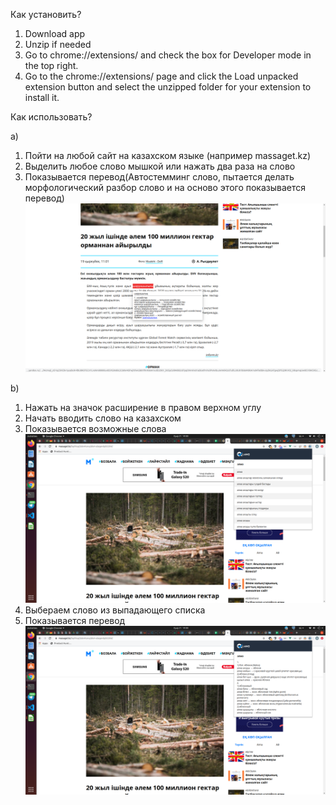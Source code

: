 Как установить?

1. Download app
2. Unzip if needed
3. Go to chrome://extensions/ and check the box for Developer mode in the top right.
4. Go to the chrome://extensions/ page and click the Load unpacked extension button and select the unzipped folder for your extension to install it.

Как использовать?

a)

1. Пойти на любой сайт на казахском языке (например massaget.kz)
2. Выделить любое слово мышкой или нажать два раза на слово
3. Показывается перевод(Автостемминг слово, пытается делать морфологический разбор слово и на осново этого показывается перевод)
   ![Alt text](screenshots/selected_word_transkate.png?raw=true)

b)

1. Нажать на значок расширение в правом верхном углу
2. Начать вводить слово на казахском
3. Показывается возможные слова
   ![Alt text](screenshots/suggest_words.png?raw=true)
4. Выбераем слово из выпадающего списка
5. Показывается перевод
   ![Alt text](screenshots/translate_word.png?raw=true)
